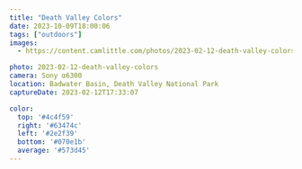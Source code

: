 ```yaml
---
title: "Death Valley Colors"
date: 2023-10-09T18:00:06
tags: ["outdoors"]
images:
  - https://content.camlittle.com/photos/2023-02-12-death-valley-colors_1280.jpg

photo: 2023-02-12-death-valley-colors
camera: Sony α6300
location: Badwater Basin, Death Valley National Park
captureDate: 2023-02-12T17:33:07

color:
  top: '#4c4f59'
  right: '#63474c'
  left: '#2e2f39'
  bottom: '#070e1b'
  average: '#573d45'
---
```

